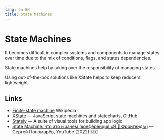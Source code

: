 ```yaml
---
lang: en-EN
title: State Machines
---
```

# State Machines

It becomes difficult in complex systems and components to manage states over time due to the mix of conditions, flags, and states dependencies.

State machines help by taking over the responsibility of managing states.

Using out-of-the-box solutions like XState helps to keep reduсers lightweight.

## Links
- [Finite-state machine](https://en.wikipedia.org/wiki/Finite-state_machine) Wikipedia
- [XState](https://github.com/statelyai/xstate) — JavaScript state machines and statecharts, GitHub
- [Stately](https://stately.ai/) — A suite of visual tools for building app logic
- [State Machine: что это и зачем (конференция «Я 💛 Фронтенд!»)](https://www.youtube.com/watch?v=z3O8qYmPd58&list=WL&index=1&t=14363s) — Сергей Пономарёв, YouTube (2022) 🇷🇺
